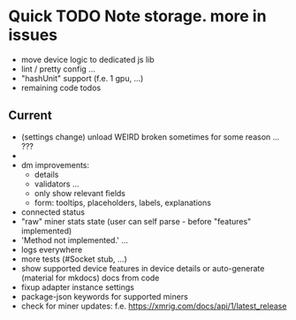 # Quick TODO Note storage. more in issues
- move device logic to dedicated js lib
- lint / pretty config ...
- "hashUnit" support (f.e. 1 gpu, ...)
- remaining code todos

## Current
- (settings change) unload WEIRD broken sometimes for some reason ... ???
- 
- dm improvements: 
  - details
  - validators ...
  - only show relevant fields
  - form: tooltips, placeholders, labels, explanations
- connected status
- "raw" miner stats state (user can self parse - before "features" implemented)
- 'Method not implemented.' ...
- logs everywhere
- more tests (#Socket stub, ...)
- show supported device features in device details or auto-generate (material for mkdocs) docs from code
- fixup adapter instance settings
- package-json keywords for supported miners
- check for miner updates: f.e. https://xmrig.com/docs/api/1/latest_release